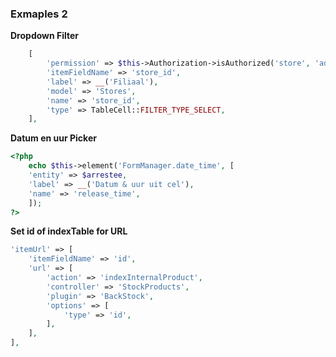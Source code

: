 ### Exmaples 2

**Dropdown Filter**
```php
    [
        'permission' => $this->Authorization->isAuthorized('store', 'admin'),
        'itemFieldName' => 'store_id',
        'label' => __('Filiaal'),
        'model' => 'Stores',
        'name' => 'store_id',
        'type' => TableCell::FILTER_TYPE_SELECT,
    ],
```

**Datum en uur Picker**
```php
<?php
    echo $this->element('FormManager.date_time', [
    'entity' => $arrestee,
    'label' => __('Datum & uur uit cel'),
    'name' => 'release_time',
    ]);
?>
```

**Set id of indexTable for URL**
```php
'itemUrl' => [
    'itemFieldName' => 'id',
    'url' => [
        'action' => 'indexInternalProduct',
        'controller' => 'StockProducts',
        'plugin' => 'BackStock',
        'options' => [
            'type' => 'id',
        ],
    ],
],
```